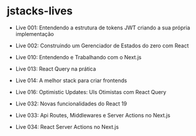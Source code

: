 # jstacks-lives

- Live 001: Entendendo a estrutura de tokens JWT criando a sua própria implementação

- Live 002: Construindo um Gerenciador de Estados do zero com React

- Live 010: Entendendo e Trabalhando com o Next.js

- Live 013: React Query na prática

- Live 014: A melhor stack para criar frontends

- Live 016: Optimistic Updates: UIs Otimistas com React Query

- Live 032: Novas funcionalidades do React 19

- Live 033: Api Routes, Middlewares e Server Actions no Next.js

- Live 034: React Server Actions no Next.js
